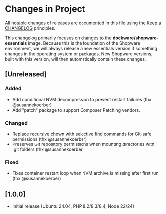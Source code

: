# Changes in Project

All notable changes of releases are documented in this file
using the [Keep a CHANGELOG](https://keepachangelog.com/) principles.

This changelog primarily focuses on changes to the **dockware/shopware-essentials** image.
Because this is the foundation of the Shopware environment, we will always release a new essentials version if something
changes in the operating system or packages. New Shopware versions, built with this version, will then automatically
contain these changes.

## [Unreleased]

### Added

- Add conditional NVM decompression to prevent restart failures (thx @susannekoerber)
- Add "patch" package to support Composer Patching vendors. 

### Changed

- Replace recursive chown with selective find commands for Git-safe permissions (thx @susannekoerber)
- Preserves Git repository permissions when mounting directories with .git folders (thx @susannekoerber)

### Fixed

- Fixes container restart loop when NVM archive is missing after first run (thx @susannekoerber)

## [1.0.0]

- Initial release (Ubuntu 24.04, PHP 8.2/8.3/8.4, Node 22/24)